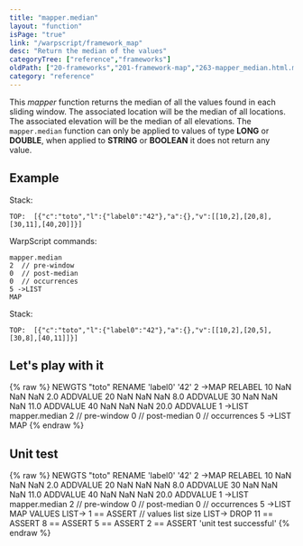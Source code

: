 ```yaml
---
title: "mapper.median"
layout: "function"
isPage: "true"
link: "/warpscript/framework_map"
desc: "Return the median of the values"
categoryTree: ["reference","frameworks"]
oldPath: ["20-frameworks","201-framework-map","263-mapper_median.html.md"]
category: "reference"
---
```

 

This *mapper* function returns the median of all the values found in each sliding window. The associated location will be the median of all locations. The associated elevation will be the median of all elevations.
The `mapper.median` function can only be applied to values of type **LONG** or **DOUBLE**, when applied to **STRING** or **BOOLEAN** it does not return any value.

## Example ##

Stack:

    TOP:  [{"c":"toto","l":{"label0":"42"},"a":{},"v":[[10,2],[20,8],[30,11],[40,20]]}]

WarpScript commands:

    mapper.median
    2  // pre-window
    0  // post-median
    0  // occurrences
    5 ->LIST
    MAP

Stack: 

    TOP:  [{"c":"toto","l":{"label0":"42"},"a":{},"v":[[10,2],[20,5],[30,8],[40,11]]}]

## Let's play with it ##

{% raw %}
<warp10-warpscript-widget>NEWGTS "toto" RENAME 
'label0' '42' 2 ->MAP RELABEL
10 NaN NaN NaN  2.0 ADDVALUE
20 NaN NaN NaN  8.0 ADDVALUE
30 NaN NaN NaN 11.0 ADDVALUE
40 NaN NaN NaN 20.0 ADDVALUE
1 ->LIST
mapper.median
2  // pre-window
0  // post-median
0  // occurrences
5 ->LIST
MAP
</warp10-warpscript-widget>
{% endraw %}    


## Unit test ##

{% raw %}
<warp10-warpscript-widget>NEWGTS "toto" RENAME 
'label0' '42' 2 ->MAP RELABEL
10 NaN NaN NaN  2.0 ADDVALUE
20 NaN NaN NaN  8.0 ADDVALUE
30 NaN NaN NaN 11.0 ADDVALUE
40 NaN NaN NaN 20.0 ADDVALUE
1 ->LIST
mapper.median
2  // pre-window
0  // post-median
0  // occurrences
5 ->LIST
MAP
VALUES LIST-> 
1 == ASSERT   // values list size
LIST-> DROP
11 == ASSERT
8 == ASSERT
5 == ASSERT
2 == ASSERT
'unit test successful'
</warp10-warpscript-widget>
{% endraw %}        